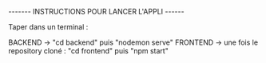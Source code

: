 ------- INSTRUCTIONS POUR LANCER L'APPLI ------

Taper dans un terminal :

BACKEND -> "cd backend" puis "nodemon serve"
FRONTEND -> une fois le repository cloné : "cd frontend" puis "npm start"

